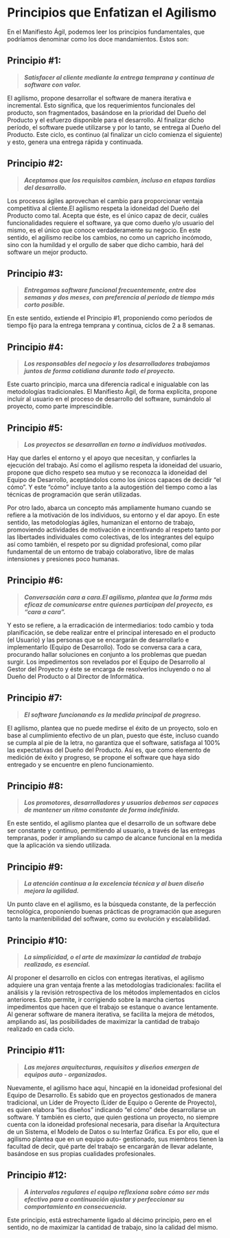 # Principios que Enfatizan el Agilismo
En el Manifiesto Ágil, podemos leer los principios fundamentales, que podríamos denominar como los doce mandamientos. Estos son:

## Principio #1: 

>_**Satisfacer al cliente mediante la entrega temprana y continua de software con valor.**_

El agilismo, propone desarrollar el software de manera iterativa e incremental. Esto significa, que los requerimientos funcionales del producto, son fragmentados, basándose en la prioridad del Dueño del Producto y el esfuerzo disponible para el desarrollo. Al finalizar dicho período, el software puede utilizarse y por lo tanto, se entrega al Dueño del Producto. Este ciclo, es continuo (al finalizar un ciclo comienza el siguiente) y esto, genera una entrega rápida y continuada.

## Principio #2:

>_**Aceptamos que los requisitos cambien, incluso en etapas tardías del desarrollo.**_

Los procesos ágiles aprovechan el cambio para proporcionar ventaja competitiva al cliente.El agilismo respeta la idoneidad del Dueño del Producto como tal. Acepta que éste, es el único capaz de decir, cuáles funcionalidades requiere el software, ya que como dueño y/o usuario del mismo, es el único que conoce verdaderamente su negocio. En este sentido, el agilismo recibe los cambios, no como un capricho incómodo, sino con la humildad y el orgullo de saber que dicho cambio, hará del software un mejor producto.

## Principio #3:

>_**Entregamos software funcional frecuentemente, entre dos semanas y dos meses, con preferencia al periodo de tiempo más corto posible.**_

En este sentido, extiende el Principio #1, proponiendo como períodos de tiempo fijo para la entrega temprana y continua, ciclos de 2 a 8 semanas.

## Principio #4:

>_**Los responsables del negocio y los desarrolladores trabajamos juntos de forma cotidiana durante todo el proyecto.**_

Este cuarto principio, marca una diferencia radical e inigualable con las metodologías tradicionales. El Manifiesto Ágil, de forma explícita, propone incluir al usuario en el proceso de desarrollo del software, sumándolo al proyecto, como parte imprescindible.

## Principio #5:

>_**Los proyectos se desarrollan en torno a individuos motivados.**_

Hay que darles el entorno y el apoyo que necesitan, y confiarles la ejecución del trabajo. Así como el agilismo respeta la idoneidad del usuario, propone que dicho respeto sea mutuo y se reconozca la idoneidad del Equipo de Desarrollo, aceptándolos como los únicos capaces de decidir “el cómo”. Y este “cómo” incluye tanto a la autogestión del tiempo como a las técnicas de programación que serán utilizadas.

Por otro lado, abarca un concepto más ampliamente humano cuando se refiere a la motivación de los individuos, su entorno y el dar apoyo. En este sentido, las metodologías ágiles, humanizan el entorno de trabajo, promoviendo actividades de motivación e incentivando al respeto tanto por las libertades individuales como colectivas, de los integrantes del equipo así como también, el respeto por su dignidad profesional, como pilar fundamental de un entorno de trabajo colaborativo, libre de malas intensiones y presiones poco humanas.

## Principio #6:

>_**Conversación cara a cara.El agilismo, plantea que la forma más eficaz de comunicarse entre quienes participan del proyecto, es “cara a cara”.**_

Y esto se refiere, a la erradicación de intermediarios: todo cambio y toda planificación, se debe realizar entre el principal interesado en el producto (el Usuario) y las personas que se encargarán de desarrollarlo e implementarlo (Equipo de Desarrollo). Todo se conversa cara a cara, procurando hallar soluciones en conjunto a los problemas que puedan surgir. Los impedimentos son revelados por el Equipo de Desarrollo al Gestor del Proyecto y éste se encarga de resolverlos incluyendo o no al Dueño del Producto o al Director de Informática.
 
## Principio #7:

>_**El software funcionando es la medida principal de progreso.**_

El agilismo, plantea que no puede medirse el éxito de un proyecto, solo en base al cumplimiento efectivo de un plan, puesto que éste, incluso cuando se cumpla al pie de la letra, no garantiza que el software, satisfaga al 100% las expectativas del Dueño del Producto. Así es, que como elemento de medición de éxito y progreso, se propone el software que haya sido entregado y se encuentre en pleno funcionamiento.

## Principio #8:

>_**Los promotores, desarrolladores y usuarios debemos ser capaces de mantener un ritmo constante de forma indefinida.**_

En este sentido, el agilismo plantea que el desarrollo de un software debe ser constante y continuo, permitiendo al usuario, a través de las entregas tempranas, poder ir ampliando su campo de alcance funcional en la medida que la aplicación va siendo utilizada.

## Principio #9:

>_**La atención continua a la excelencia técnica y al buen diseño mejora la agilidad.**_

Un punto clave en el agilismo, es la búsqueda constante, de la perfección tecnológica, proponiendo buenas prácticas de programación que aseguren tanto la mantenibilidad del software, como su evolución y escalabilidad.

## Principio #10:

>_**La simplicidad, o el arte de maximizar la cantidad de trabajo realizado, es esencial.**_

Al proponer el desarrollo en ciclos con entregas iterativas, el agilismo adquiere una gran ventaja frente a las metodologías tradicionales: facilita el análisis y la revisión retrospectiva de los métodos implementados en ciclos anteriores. Esto permite, ir corrigiendo sobre la marcha ciertos impedimentos que hacen que el trabajo se estanque o avance lentamente. Al generar software de manera iterativa, se facilita la mejora de métodos, ampliando así, las posibilidades de maximizar la cantidad de trabajo realizado en cada ciclo.

## Principio #11:

>_**Las mejores arquitecturas, requisitos y diseños emergen de equipos auto - organizados.**_

Nuevamente, el agilismo hace aquí, hincapié en la idoneidad profesional del Equipo de Desarrollo. Es sabido que en proyectos gestionados de manera
tradicional, un Líder de Proyecto (Líder de Equipo o Gerente de Proyecto), es quien elabora “los diseños” indicando “el cómo” debe desarrollarse un
software. Y también es cierto, que quien gestiona un proyecto, no siempre cuenta con la idoneidad profesional necesaria, para diseñar la Arquitectura de un Sistema, el Modelo de Datos o su Interfaz Gráfica. Es por ello, que el agilismo plantea que en un equipo auto- gestionado, sus miembros tienen la facultad de decir, qué parte del trabajo se encargarán de llevar adelante, basándose en sus propias cualidades profesionales.

## Principio #12:

>_**A intervalos regulares el equipo reflexiona sobre cómo ser más efectivo para a continuación ajustar y perfeccionar su comportamiento en consecuencia.**_

Este principio, está estrechamente ligado al décimo principio, pero en el sentido, no de maximizar la cantidad de trabajo, sino la calidad del mismo. 
